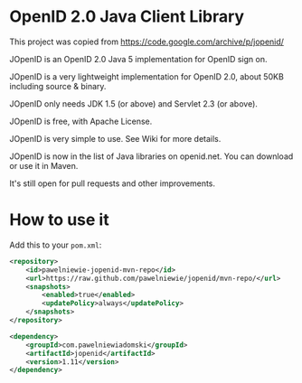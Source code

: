 # OpenID 2.0 Java Client Library

This project was copied from https://code.google.com/archive/p/jopenid/

JOpenID is an OpenID 2.0 Java 5 implementation for OpenID sign on.

JOpenID is a very lightweight implementation for OpenID 2.0, about 50KB including source & binary.

JOpenID only needs JDK 1.5 (or above) and Servlet 2.3 (or above).

JOpenID is free, with Apache License.

JOpenID is very simple to use. See Wiki for more details.

JOpenID is now in the list of Java libraries on openid.net. You can download or use it in Maven.

It's still open for pull requests and other improvements.

# How to use it

Add this to your `pom.xml`:

```xml
<repository>
    <id>pawelniewie-jopenid-mvn-repo</id>
    <url>https://raw.github.com/pawelniewie/jopenid/mvn-repo/</url>
    <snapshots>
        <enabled>true</enabled>
        <updatePolicy>always</updatePolicy>
    </snapshots>
</repository>
```

```xml
<dependency>
    <groupId>com.pawelniewiadomski</groupId>
    <artifactId>jopenid</artifactId>
    <version>1.11</version>
</dependency>
```